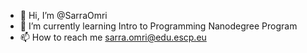 - 👋 Hi, I’m @SarraOmri
- 🌱 I’m currently learning Intro to Programming Nanodegree Program
- 📫 How to reach me sarra.omri@edu.escp.eu

<!---
SarraOmri/SarraOmri is a ✨ special ✨ repository because its `README.md` (this file) appears on your GitHub profile.
You can click the Preview link to take a look at your changes.
--->
